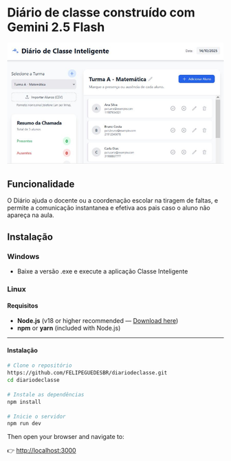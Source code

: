 # Diário de classe construído com Gemini 2.5 Flash

![Interface](foto.JPG)

## Funcionalidade

O Diário ajuda o docente ou a coordenação escolar na tiragem de faltas, e permite a comunicação instantanea e efetiva aos pais caso o aluno não apareça na aula.



## Instalação
### Windows
- Baixe a versão .exe e execute a aplicação Classe Inteligente

### Linux
#### Requisitos

- **Node.js** (v18 or higher recommended — [Download here](https://www.nodejs.tech/pt-br/download))  
- **npm** or **yarn** (included with Node.js)  

---
#### Instalação

```bash
# Clone o repositório
https://github.com/FELIPEGUEDESBR/diariodeclasse.git
cd diariodeclasse

# Instale as dependências
npm install

# Inicie o servidor
npm run dev
````

Then open your browser and navigate to:

👉 [http://localhost:3000](http://localhost:3000)


